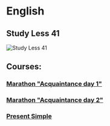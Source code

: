 ﻿# English 
## Study Less 41
![Study Less 41](https://github.com/AndriiKot/Marathon__English__UA/blob/main/study_less_41__image__.jpg)

## Courses:
### [Marathon "Acquaintance day 1"](https://github.com/AndriiKot/Marathon__Acquaintance__day_1)
### [Marathon "Acquaintance day 2"](https://github.com/AndriiKot/Marathon__Acquaintance__day_2.git)
### [Present Simple](https://github.com/AndriiKot/PresentSimple_Count_PreInter__Marathon__UA.git)

